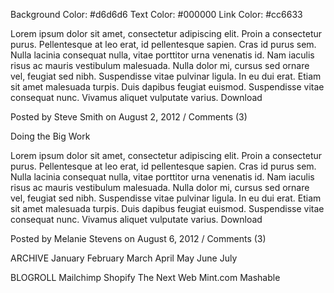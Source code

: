 Background Color: #d6d6d6
Text Color: #000000
Link Color: #cc6633

Lorem ipsum dolor sit amet, consectetur adipiscing elit. Proin a consectetur purus. Pellentesque at leo erat, id pellentesque sapien. Cras id purus sem. Nulla lacinia consequat nulla, vitae porttitor urna venenatis id. Nam iaculis risus ac mauris vestibulum malesuada. Nulla dolor mi, cursus sed ornare vel, feugiat sed nibh. Suspendisse vitae pulvinar ligula. In eu dui erat. Etiam sit amet malesuada turpis. Duis dapibus feugiat euismod. Suspendisse vitae consequat nunc. Vivamus aliquet vulputate varius. Download

Posted by Steve Smith on August 2, 2012  /  Comments (3)

Doing the Big Work

Lorem ipsum dolor sit amet, consectetur adipiscing elit. Proin a consectetur purus. Pellentesque at leo erat, id pellentesque sapien. Cras id purus sem. Nulla lacinia consequat nulla, vitae porttitor urna venenatis id. Nam iaculis risus ac mauris vestibulum malesuada. Nulla dolor mi, cursus sed ornare vel, feugiat sed nibh. Suspendisse vitae pulvinar ligula. In eu dui erat. Etiam sit amet malesuada turpis. Duis dapibus feugiat euismod. Suspendisse vitae consequat nunc. Vivamus aliquet vulputate varius. Download

Posted by Melanie Stevens on August 6, 2012  /  Comments (3)

ARCHIVE
January
February
March
April
May
June
July

BLOGROLL
Mailchimp
Shopify
The Next Web
Mint.com
Mashable
